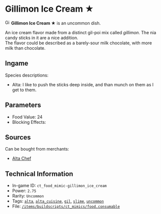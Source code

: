# Gillimon Ice Cream ★

<img src="https://raw.githubusercontent.com/Ceterai/Enternia/main/assetMissing.png" alt="Gillimon Ice Cream ★ icon" loading="lazy" height="16px" width="auto" /> **Gillimon Ice Cream ★** is an uncommon dish.

An ice cream flavor made from a distinct gil-poi mix called _gillimon_. The nia candy sticks in it are a nice addition.  
The flavor could be described as a barely-sour milk chocolate, with more milk than chocolate.

## Ingame

Species descriptions:

- Alta: I like to push the sticks deep inside, and than munch on them as I get to them.

## Parameters

- Food Value: 24
- Blocking Effects: 

## Sources

Can be bought from merchants:

- [Alta Chef](https://ceterai.github.io/MyEnternia/Wiki/AltaChef)

## Technical Information

- In-game ID: `ct_food_mimic-gillimon_ice_cream`
- Power: `2.75`
- Rarity: `Uncommon`
- Tags: [`alta`](https://ceterai.github.io/MyEnternia/Wiki/Tags/Alta), [`alta_cuisine`](https://ceterai.github.io/MyEnternia/Wiki/Tags/AltaCuisine), [`gil`](https://ceterai.github.io/MyEnternia/Wiki/Tags/Gil), [`slime`](https://ceterai.github.io/MyEnternia/Wiki/Tags/Slime), [`uncommon`](https://ceterai.github.io/MyEnternia/Wiki/Tags/Uncommon)
- File: [`/items/buildscripts/ct_mimics/food.consumable`](https://github.com/Ceterai/Enternia/blob/main/items/buildscripts/ct_mimics/food.consumable)
